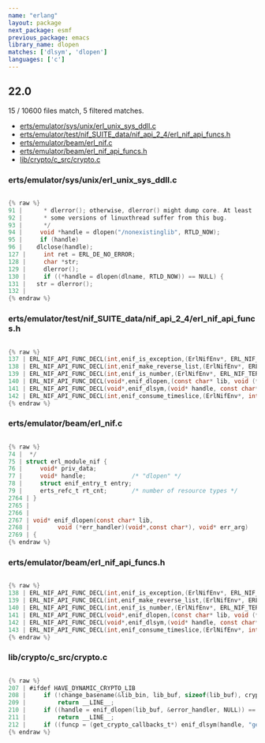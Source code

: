 ```yaml
---
name: "erlang"
layout: package
next_package: esmf
previous_package: emacs
library_name: dlopen
matches: ['dlsym', 'dlopen']
languages: ['c']
---
```

## 22.0
15 / 10600 files match, 5 filtered matches.

 - [erts/emulator/sys/unix/erl_unix_sys_ddll.c](#ertsemulatorsysunixerl_unix_sys_ddllc)
 - [erts/emulator/test/nif_SUITE_data/nif_api_2_4/erl_nif_api_funcs.h](#ertsemulatortestnif_suite_datanif_api_2_4erl_nif_api_funcsh)
 - [erts/emulator/beam/erl_nif.c](#ertsemulatorbeamerl_nifc)
 - [erts/emulator/beam/erl_nif_api_funcs.h](#ertsemulatorbeamerl_nif_api_funcsh)
 - [lib/crypto/c_src/crypto.c](#libcryptoc_srccryptoc)

### erts/emulator/sys/unix/erl_unix_sys_ddll.c

```c

{% raw %}
91 |      * dlerror(); otherwise, dlerror() might dump core. At least
92 |      * some versions of linuxthread suffer from this bug.
93 |      */
94 |     void *handle = dlopen("/nonexistinglib", RTLD_NOW);
95 |     if (handle)
96 | 	dlclose(handle);
127 |     int ret = ERL_DE_NO_ERROR;
128 |     char *str;
129 |     dlerror();
130 |     if ((*handle = dlopen(dlname, RTLD_NOW)) == NULL) {
131 | 	str = dlerror();
132 | 
{% endraw %}

```
### erts/emulator/test/nif_SUITE_data/nif_api_2_4/erl_nif_api_funcs.h

```c

{% raw %}
137 | ERL_NIF_API_FUNC_DECL(int,enif_is_exception,(ErlNifEnv*, ERL_NIF_TERM term));
138 | ERL_NIF_API_FUNC_DECL(int,enif_make_reverse_list,(ErlNifEnv*, ERL_NIF_TERM term, ERL_NIF_TERM *list));
139 | ERL_NIF_API_FUNC_DECL(int,enif_is_number,(ErlNifEnv*, ERL_NIF_TERM term));
140 | ERL_NIF_API_FUNC_DECL(void*,enif_dlopen,(const char* lib, void (*err_handler)(void*,const char*), void* err_arg));
141 | ERL_NIF_API_FUNC_DECL(void*,enif_dlsym,(void* handle, const char* symbol, void (*err_handler)(void*,const char*), void* err_arg));
142 | ERL_NIF_API_FUNC_DECL(int,enif_consume_timeslice,(ErlNifEnv*, int percent));
{% endraw %}

```
### erts/emulator/beam/erl_nif.c

```c

{% raw %}
74 |  */
75 | struct erl_module_nif {
76 |     void* priv_data;
77 |     void* handle;             /* "dlopen" */
78 |     struct enif_entry_t entry;
79 |     erts_refc_t rt_cnt;       /* number of resource types */
2764 | }
2765 | 
2766 | 
2767 | void* enif_dlopen(const char* lib,
2768 | 		  void (*err_handler)(void*,const char*), void* err_arg)
2769 | {
{% endraw %}

```
### erts/emulator/beam/erl_nif_api_funcs.h

```c

{% raw %}
138 | ERL_NIF_API_FUNC_DECL(int,enif_is_exception,(ErlNifEnv*, ERL_NIF_TERM term));
139 | ERL_NIF_API_FUNC_DECL(int,enif_make_reverse_list,(ErlNifEnv*, ERL_NIF_TERM term, ERL_NIF_TERM *list));
140 | ERL_NIF_API_FUNC_DECL(int,enif_is_number,(ErlNifEnv*, ERL_NIF_TERM term));
141 | ERL_NIF_API_FUNC_DECL(void*,enif_dlopen,(const char* lib, void (*err_handler)(void*,const char*), void* err_arg));
142 | ERL_NIF_API_FUNC_DECL(void*,enif_dlsym,(void* handle, const char* symbol, void (*err_handler)(void*,const char*), void* err_arg));
143 | ERL_NIF_API_FUNC_DECL(int,enif_consume_timeslice,(ErlNifEnv*, int percent));
{% endraw %}

```
### lib/crypto/c_src/crypto.c

```c

{% raw %}
207 | #ifdef HAVE_DYNAMIC_CRYPTO_LIB
208 |     if (!change_basename(&lib_bin, lib_buf, sizeof(lib_buf), crypto_callback_name))
209 |         return __LINE__;
210 |     if ((handle = enif_dlopen(lib_buf, &error_handler, NULL)) == NULL)
211 |         return __LINE__;
212 |     if ((funcp = (get_crypto_callbacks_t*) enif_dlsym(handle, "get_crypto_callbacks",
{% endraw %}

```